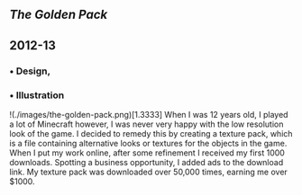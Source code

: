 



## *The Golden Pack*
## 2012-13

### • Design,
### • Illustration
!(./images/the-golden-pack.png)[1.3333]
When I was 12 years old, I played a lot of Minecraft however, I was never very happy with the low resolution look of the game. I decided to remedy this by creating a texture pack, which is a file containing alternative looks or textures for the objects in the game. When I put my work online, after some refinement I received my first 1000 downloads. Spotting a business opportunity, I added ads to the download link. My texture pack was downloaded over 50,000 times, earning me over $1000.